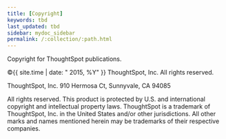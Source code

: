 ```yaml
---
title: [Copyright]
keywords: tbd
last_updated: tbd
sidebar: mydoc_sidebar
permalink: /:collection/:path.html
---
```

Copyright for ThoughtSpot publications.

&copy;{{ site.time | date: " 2015, %Y" }} ThoughtSpot, Inc. All rights reserved.

ThoughtSpot, Inc. 910 Hermosa Ct, Sunnyvale, CA 94085

All rights reserved. This product is protected by U.S. and international copyright and intellectual property laws. ThoughtSpot is a trademark of ThoughtSpot, Inc. in the United States and/or other jurisdictions. All other marks and names mentioned herein may be trademarks of their respective companies.
